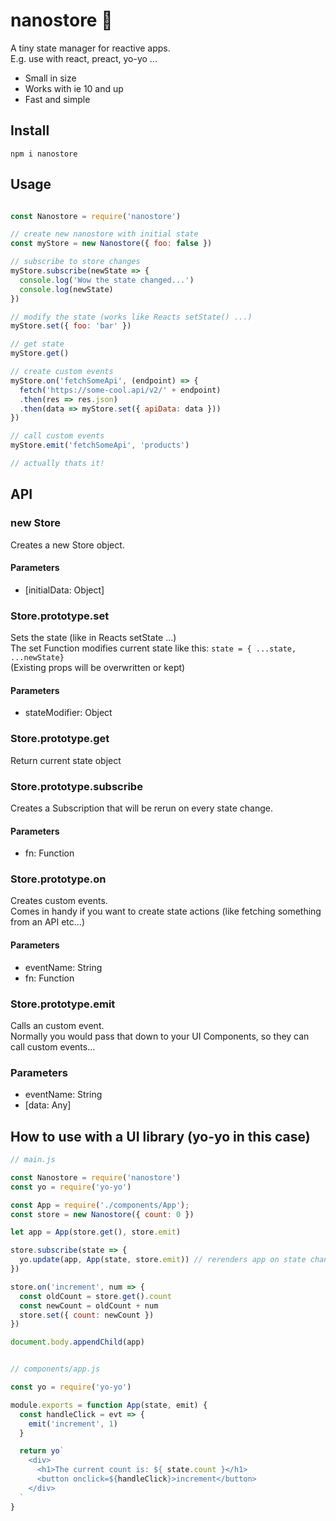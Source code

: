 # nanostore 👛
A tiny state manager for reactive apps.  
E.g. use with react, preact, yo-yo ...  
- Small in size
- Works with ie 10 and up
- Fast and simple

## Install
```
npm i nanostore
```

## Usage
```javascript

const Nanostore = require('nanostore')

// create new nanostore with initial state
const myStore = new Nanostore({ foo: false })

// subscribe to store changes
myStore.subscribe(newState => {
  console.log('Wow the state changed...')
  console.log(newState)
})

// modify the state (works like Reacts setState() ...)
myStore.set({ foo: 'bar' })

// get state
myStore.get()

// create custom events
myStore.on('fetchSomeApi', (endpoint) => {
  fetch('https://some-cool.api/v2/' + endpoint)
  .then(res => res.json)
  .then(data => myStore.set({ apiData: data }))
})

// call custom events
myStore.emit('fetchSomeApi', 'products')

// actually thats it! 
```

## API
### new Store
Creates a new Store object.
#### Parameters
- [initialData: Object]

### Store.prototype.set
Sets the state (like in Reacts setState ...)  
The set Function modifies current state like this: `state = { ...state, ...newState}`  
(Existing props will be overwritten or kept)
#### Parameters
- stateModifier: Object

### Store.prototype.get
Return current state object

### Store.prototype.subscribe
Creates a Subscription that will be rerun on every state change.
#### Parameters
- fn: Function

### Store.prototype.on
Creates custom events.  
Comes in handy if you want to create state actions (like fetching something from an API etc...)
#### Parameters
- eventName: String
- fn: Function

### Store.prototype.emit
Calls an custom event.  
Normally you would pass that down to your UI Components, so they can call custom events...
### Parameters
- eventName: String
- [data: Any]

## How to use with a UI library (yo-yo in this case)
```javascript
// main.js

const Nanostore = require('nanostore')
const yo = require('yo-yo')

const App = require('./components/App');
const store = new Nanostore({ count: 0 })

let app = App(store.get(), store.emit)

store.subscribe(state => {
  yo.update(app, App(state, store.emit)) // rerenders app on state change (yo-yos diffing algoryth will do the work)
})

store.on('increment', num => {
  const oldCount = store.get().count
  const newCount = oldCount + num
  store.set({ count: newCount })
})

document.body.appendChild(app)


// components/app.js

const yo = require('yo-yo')

module.exports = function App(state, emit) {
  const handleClick = evt => {
    emit('increment', 1)
  }

  return yo`
    <div>
      <h1>The current count is: ${ state.count }</h1>
      <button onclick=${handleClick}>increment</button>
    </div>
  `
}
```
